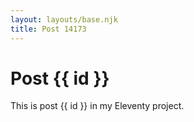 ```yaml
---
layout: layouts/base.njk
title: Post 14173
---
```


# Post {{ id }}

This is post {{ id }} in my Eleventy project.
